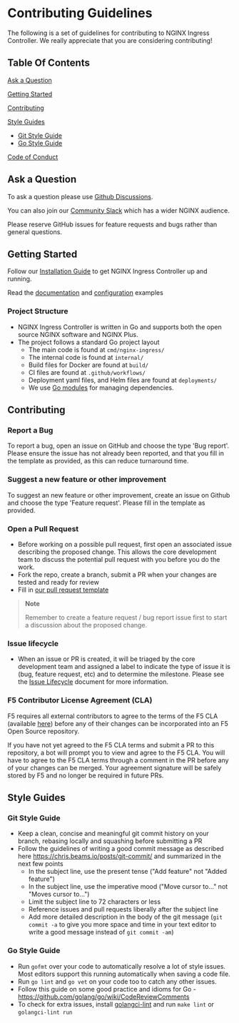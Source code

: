 # Contributing Guidelines

The following is a set of guidelines for contributing to NGINX Ingress Controller. We really appreciate that you are
considering contributing!

## Table Of Contents

[Ask a Question](#ask-a-question)

[Getting Started](#getting-started)

[Contributing](#contributing)

[Style Guides](#style-guides)

- [Git Style Guide](#git-style-guide)
- [Go Style Guide](#go-style-guide)

[Code of Conduct](CODE_OF_CONDUCT.md)

## Ask a Question

To ask a question please use [Github Discussions](https://github.com/nginx/kubernetes-ingress/discussions).

You can also join our [Community Slack](https://community.nginx.org/joinslack) which has a wider NGINX audience.

Please reserve GitHub issues for feature requests and bugs rather than general questions.

## Getting Started

Follow our [Installation Guide](https://docs.nginx.com/nginx-ingress-controller/installation/) to
get NGINX Ingress Controller up and running.

Read the [documentation](https://github.com/nginx/kubernetes-ingress/tree/main/site) and
[configuration](https://github.com/nginx/kubernetes-ingress/tree/main/examples) examples

### Project Structure

- NGINX Ingress Controller is written in Go and supports both the open source NGINX software and NGINX Plus.
- The project follows a standard Go project layout
  - The main code is found at `cmd/nginx-ingress/`
  - The internal code is found at `internal/`
  - Build files for Docker are found at `build/`
  - CI files are found at `.github/workflows/`
  - Deployment yaml files, and Helm files are found at `deployments/`
  - We use [Go modules](https://github.com/golang/go/wiki/Modules) for managing dependencies.

## Contributing

### Report a Bug

To report a bug, open an issue on GitHub and choose the type 'Bug report'. Please ensure the issue has not already been
reported, and that you fill in the template as provided, as this can reduce turnaround time.

### Suggest a new feature or other improvement

To suggest an new feature or other improvement, create an issue on Github and choose the type 'Feature request'. Please
fill in the template as provided.

### Open a Pull Request

- Before working on a possible pull request, first open an associated issue describing the proposed change. This allows
  the core development team to discuss the potential pull request with you before you do the work.
- Fork the repo, create a branch, submit a PR when your changes are tested and ready for review
- Fill in [our pull request template](.github/PULL_REQUEST_TEMPLATE.md)

> **Note**
>
> Remember to create a feature request / bug report issue first to start a discussion about the proposed change.

### Issue lifecycle

- When an issue or PR is created, it will be triaged by the core development team and assigned a label to indicate the
  type of issue it is (bug, feature request, etc) and to determine the milestone. Please see the [Issue
  Lifecycle](ISSUE_LIFECYCLE.md) document for more information.

### F5 Contributor License Agreement (CLA)

F5 requires all external contributors to agree to the terms of the F5 CLA (available [here](https://github.com/f5/.github/blob/main/CLA/cla-markdown.md))
before any of their changes can be incorporated into an F5 Open Source repository.

If you have not yet agreed to the F5 CLA terms and submit a PR to this repository, a bot will prompt you to view and
agree to the F5 CLA. You will have to agree to the F5 CLA terms through a comment in the PR before any of your changes
can be merged. Your agreement signature will be safely stored by F5 and no longer be required in future PRs.

## Style Guides

### Git Style Guide

- Keep a clean, concise and meaningful git commit history on your branch, rebasing locally and squashing before
  submitting a PR
- Follow the guidelines of writing a good commit message as described here <https://chris.beams.io/posts/git-commit/>
  and summarized in the next few points
  - In the subject line, use the present tense ("Add feature" not "Added feature")
  - In the subject line, use the imperative mood ("Move cursor to..." not "Moves cursor to...")
  - Limit the subject line to 72 characters or less
  - Reference issues and pull requests liberally after the subject line
  - Add more detailed description in the body of the git message (`git commit -a` to give you more space and time in
    your text editor to write a good message instead of `git commit -am`)

### Go Style Guide

- Run `gofmt` over your code to automatically resolve a lot of style issues. Most editors support this running
  automatically when saving a code file.
- Run `go lint` and `go vet` on your code too to catch any other issues.
- Follow this guide on some good practice and idioms for Go -  <https://github.com/golang/go/wiki/CodeReviewComments>
- To check for extra issues, install [golangci-lint](https://github.com/golangci/golangci-lint) and run `make lint` or
  `golangci-lint run`

